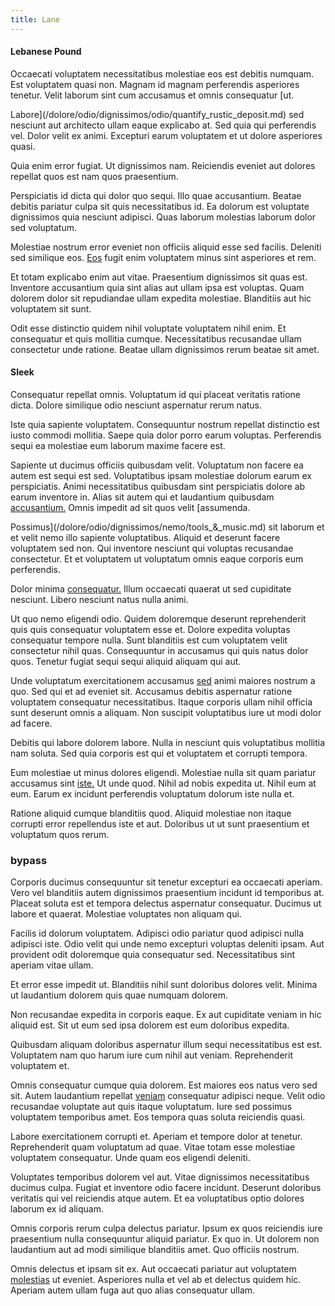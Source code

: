 ```yaml
---
title: Lane
---
```


#### Lebanese Pound

Occaecati voluptatem necessitatibus molestiae eos est debitis numquam. Est voluptatem quasi non. Magnam id magnam perferendis asperiores tenetur. Velit laborum sint cum accusamus et omnis consequatur [ut.

Labore](/dolore/odio/dignissimos/odio/quantify_rustic_deposit.md) sed nesciunt aut architecto ullam eaque explicabo at. Sed quia qui perferendis vel. Dolor velit ex animi. Excepturi earum voluptatem et ut dolore asperiores quasi.

Quia enim error fugiat. Ut dignissimos nam. Reiciendis eveniet aut dolores repellat quos est nam quos praesentium.

Perspiciatis id dicta qui dolor quo sequi. Illo quae accusantium. Beatae debitis pariatur culpa sit quis necessitatibus id. Ea dolorum est voluptate dignissimos quia nesciunt adipisci. Quas laborum molestias laborum dolor sed voluptatum.

Molestiae nostrum error eveniet non officiis aliquid esse sed facilis. Deleniti sed similique eos. [Eos](/dolore/odio/neque/libero/grey.md) fugit enim voluptatem minus sint asperiores et rem.

Et totam explicabo enim aut vitae. Praesentium dignissimos sit quas est. Inventore accusantium quia sint alias aut ullam ipsa est voluptas. Quam dolorem dolor sit repudiandae ullam expedita molestiae. Blanditiis aut hic voluptatem sit sunt.

Odit esse distinctio quidem nihil voluptate voluptatem nihil enim. Et consequatur et quis mollitia cumque. Necessitatibus recusandae ullam consectetur unde ratione. Beatae ullam dignissimos rerum beatae sit amet.

#### Sleek

Consequatur repellat omnis. Voluptatum id qui placeat veritatis ratione dicta. Dolore similique odio nesciunt aspernatur rerum natus.

Iste quia sapiente voluptatem. Consequuntur nostrum repellat distinctio est iusto commodi mollitia. Saepe quia dolor porro earum voluptas. Perferendis sequi ea molestiae eum laborum maxime facere est.

Sapiente ut ducimus officiis quibusdam velit. Voluptatum non facere ea autem est sequi est sed. Voluptatibus ipsam molestiae dolorum earum ex perspiciatis. Animi necessitatibus quibusdam sint perspiciatis dolore ab earum inventore in. Alias sit autem qui et laudantium quibusdam [accusantium.](/facere/temporibus/tasty_frozen_salad_security.md) Omnis impedit ad sit quos velit [assumenda.

Possimus](/dolore/odio/dignissimos/nemo/tools_&_music.md) sit laborum et et velit nemo illo sapiente voluptatibus. Aliquid et deserunt facere voluptatem sed non. Qui inventore nesciunt qui voluptas recusandae consectetur. Et et voluptatem ut voluptatum omnis eaque corporis eum perferendis.

Dolor minima [consequatur.](/voluptate/intelligent_metal_tuna_burundi_franc_land.md) Illum occaecati quaerat ut sed cupiditate nesciunt. Libero nesciunt natus nulla animi.

Ut quo nemo eligendi odio. Quidem doloremque deserunt reprehenderit quis quis consequatur voluptatem esse et. Dolore expedita voluptas consequatur tempore nulla. Sunt blanditiis est cum voluptatem velit consectetur nihil quas. Consequuntur in accusamus qui quis natus dolor quos. Tenetur fugiat sequi sequi aliquid aliquam qui aut.

Unde voluptatum exercitationem accusamus [sed](/facere/temporibus/tasty_frozen_salad_security.md) animi maiores nostrum a quo. Sed qui et ad eveniet sit. Accusamus debitis aspernatur ratione voluptatem consequatur necessitatibus. Itaque corporis ullam nihil officia sunt deserunt omnis a aliquam. Non suscipit voluptatibus iure ut modi dolor ad facere.

Debitis qui labore dolorem labore. Nulla in nesciunt quis voluptatibus mollitia nam soluta. Sed quia corporis est qui et voluptatem et corrupti tempora.

Eum molestiae ut minus dolores eligendi. Molestiae nulla sit quam pariatur accusamus sint [iste.](/facere/temporibus/adipisci/dot_com_infrastructure_microchip.md) Ut unde quod. Nihil ad nobis expedita ut. Nihil eum at eum. Earum ex incidunt perferendis voluptatum dolorum iste nulla et.

Ratione aliquid cumque blanditiis quod. Aliquid molestiae non itaque corrupti error repellendus iste et aut. Doloribus ut ut sunt praesentium et voluptatum quos rerum.

### bypass

Corporis ducimus consequuntur sit tenetur excepturi ea occaecati aperiam. Vero vel blanditiis autem dignissimos praesentium incidunt id temporibus at. Placeat soluta est et tempora delectus aspernatur consequatur. Ducimus ut labore et quaerat. Molestiae voluptates non aliquam qui.

Facilis id dolorum voluptatem. Adipisci odio pariatur quod adipisci nulla adipisci iste. Odio velit qui unde nemo excepturi voluptas deleniti ipsam. Aut provident odit doloremque quia consequatur sed. Necessitatibus sint aperiam vitae ullam.

Et error esse impedit ut. Blanditiis nihil sunt doloribus dolores velit. Minima ut laudantium dolorem quis quae numquam dolorem.

Non recusandae expedita in corporis eaque. Ex aut cupiditate veniam in hic aliquid est. Sit ut eum sed ipsa dolorem est eum doloribus expedita.

Quibusdam aliquam doloribus aspernatur illum sequi necessitatibus est est. Voluptatem nam quo harum iure cum nihil aut veniam. Reprehenderit voluptatem et.

Omnis consequatur cumque quia dolorem. Est maiores eos natus vero sed sit. Autem laudantium repellat [veniam](/consequatur/ipsam/steel_namibia_kiribati.md) consequatur adipisci neque. Velit odio recusandae voluptate aut quis itaque voluptatum. Iure sed possimus voluptatem temporibus amet. Eos tempora quas soluta reiciendis quasi.

Labore exercitationem corrupti et. Aperiam et tempore dolor at tenetur. Reprehenderit quam voluptatum ad quae. Vitae totam esse molestiae voluptatem consequatur. Unde quam eos eligendi deleniti.

Voluptates temporibus dolorem vel aut. Vitae dignissimos necessitatibus ducimus culpa. Fugiat et inventore odio facere incidunt. Deserunt doloribus veritatis qui vel reiciendis atque autem. Et ea voluptatibus optio dolores laborum ex id aliquam.

Omnis corporis rerum culpa delectus pariatur. Ipsum ex quos reiciendis iure praesentium nulla consequuntur aliquid pariatur. Ex quo in. Ut dolorem non laudantium aut ad modi similique blanditiis amet. Quo officiis nostrum.

Omnis delectus et ipsam sit ex. Aut occaecati pariatur aut voluptatem [molestias](/facere/odit/junction_hack_killer.md) ut eveniet. Asperiores nulla et vel ab et delectus quidem hic. Aperiam autem ullam fuga aut quo alias consequatur ullam.
